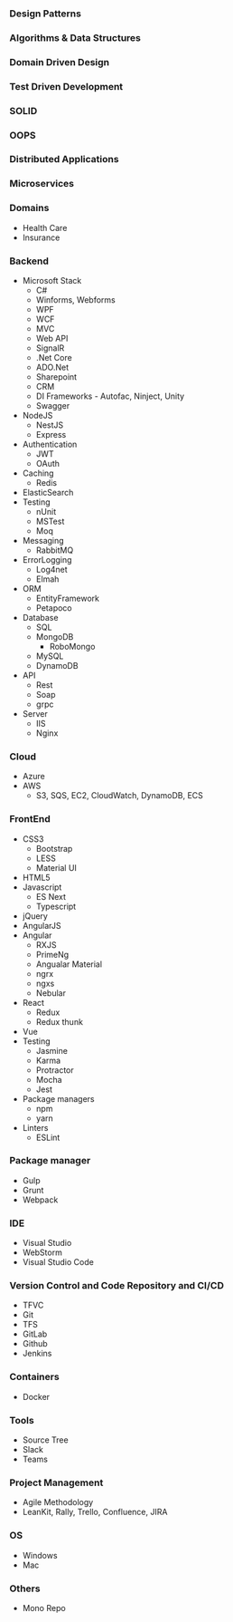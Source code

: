 ### Design Patterns
### Algorithms & Data Structures
### Domain Driven Design
### Test Driven Development
### SOLID
### OOPS
### Distributed Applications
### Microservices
### Domains
- Health Care
- Insurance
### Backend
- Microsoft Stack
	- C#
	- Winforms, Webforms
    - WPF
    - WCF
	- MVC
	- Web API
    - SignalR
	- .Net Core
    - ADO.Net
    - Sharepoint
    - CRM
    - DI Frameworks - Autofac, Ninject, Unity
    - Swagger
- NodeJS
	- NestJS
    - Express
- Authentication 
	- JWT
    - OAuth
- Caching
	- Redis
- ElasticSearch
- Testing
	- nUnit
    - MSTest
    - Moq
- Messaging
	- RabbitMQ
- ErrorLogging
	- Log4net
    - Elmah
- ORM
  - EntityFramework
  - Petapoco
- Database
  - SQL
  - MongoDB
      - RoboMongo
  - MySQL
  - DynamoDB
- API
	- Rest
    - Soap
    - grpc
- Server
	- IIS
    - Nginx

### Cloud
- Azure
- AWS
	- S3, SQS, EC2, CloudWatch, DynamoDB, ECS

### FrontEnd
- CSS3
	- Bootstrap
    - LESS  
    - Material UI
- HTML5
- Javascript
	- ES Next
    - Typescript
- jQuery
- AngularJS
- Angular
	- RXJS
    - PrimeNg
    - Angualar Material
    - ngrx
    - ngxs
    - Nebular
- React
	- Redux
    - Redux thunk
- Vue
- Testing
	- Jasmine
    - Karma
    - Protractor
    - Mocha
    - Jest
- Package managers
	- npm
    - yarn
- Linters
	- ESLint
    

### Package manager
- Gulp
- Grunt
- Webpack

### IDE
- Visual Studio
- WebStorm
- Visual Studio Code

### Version Control and Code Repository and CI/CD
- TFVC
- Git
- TFS
- GitLab
- Github
- Jenkins

### Containers
- Docker

### Tools
- Source Tree
- Slack
- Teams

### Project Management
- Agile Methodology
- LeanKit, Rally, Trello, Confluence, JIRA

### OS
- Windows
- Mac

### Others
- Mono Repo
